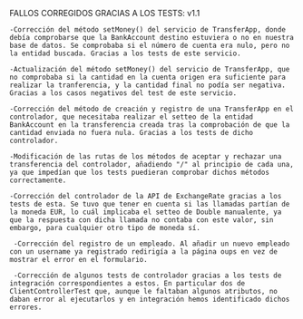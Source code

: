 FALLOS CORREGIDOS GRACIAS A LOS TESTS: v1.1

	-Corrección del método setMoney() del servicio de TransferApp, donde debía comprobarse que la BankAccount destino estuviera o no en nuestra base de datos. Se comprobaba si el número de cuenta era nulo, pero no la entidad buscada. Gracias a los tests de este servicio.
	
	-Actualización del método setMoney() del servicio de TransferApp, que no comprobaba si la cantidad en la cuenta origen era suficiente para realizar la tranferencia, y la cantidad final no podía ser negativa. Gracias a los casos negativos del test de este servicio.
	
	-Corrección del método de creación y registro de una TransferApp en el controlador, que necesitaba realizar el setteo de la entidad BankAccount en la transferencia creada tras la comprobación de que la cantidad enviada no fuera nula. Gracias a los tests de dicho controlador.
	
	-Modificación de las rutas de los métodos de aceptar y rechazar una transferencia del controlador, añadiendo "/" al principio de cada una, ya que impedían que los tests puedieran comprobar dichos métodos correctamente.
	
	-Corrección del controlador de la API de ExchangeRate gracias a los tests de esta. Se tuvo que tener en cuenta si las llamadas partían de la moneda EUR, lo cuál implicaba el setteo de Double manualente, ya que la respuesta con dicha llamada no contaba con este valor, sin embargo, para cualquier otro tipo de moneda sí.
        
     -Corrección del registro de un empleado. Al añadir un nuevo empleado con un username ya registrado redirigía a la página oups en vez de mostrar el error en el formulario.
     
     -Corrección de algunos tests de controlador gracias a los tests de integración correspondientes a estos. En particular dos de ClientControllerTest que, aunque le faltaban algunos atributos, no daban error al ejecutarlos y en integración hemos identificado dichos errores.
